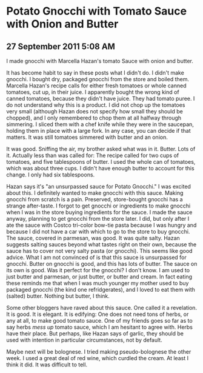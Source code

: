 # Potato Gnocchi with Tomato Sauce with Onion and Butter
## 27 September 2011 5:08 AM

I made gnocchi with Marcella Hazan's tomato Sauce with onion and butter.

It has become habit to say in these posts what I didn't do. I didn't make gnocchi. I bought dry, packaged gnocchi from the store and boiled them. Marcella Hazan's recipe calls for either fresh tomatoes or whole canned tomatoes, cut up, in their juice. I apparently bought the wrong kind of canned tomatoes, because they didn't have juice. They had tomato puree. I do not understand why this is a product. I did not chop up the tomatoes very small (although Hazan does not specify how small they should be chopped), and I only remembered to chop them at all halfway through simmering. I sliced them with a chef knife while they were in the saucepan, holding them in place with a large fork. In any case, you can decide if that matters. It was still tomatoes simmered with butter and an onion.



It was good. Sniffing the air, my brother asked what was in it. Butter. Lots of it. Actually less than was called for: The recipe called for two cups of tomatoes, and five tablespoons of butter. I used the whole can of tomatoes, which was about three cups. I didn't have enough butter to account for this change. I only had six tablespoons.



Hazan says it's "an unsurpassed sauce for Potato Gnocchi." I was excited about this. I definitely wanted to make gnocchi with this sauce. Making gnocchi from scratch is a pain. Preserved, store-bought gnocchi has a strange after-taste. I forgot to get gnocchi or ingredients to make gnocchi when I was in the store buying ingredients for the sauce. I made the sauce anyway, planning to get gnocchi from the store later. I did, but only after I ate the sauce with Costco tri-color bow-tie pasta because I was hungry and because I did not have a car with which to go to the store to buy gnocchi. The sauce, covered in parmesan, was good. It was quite salty. Hazan suggests salting sauces beyond what tastes right on their own, because the sauce has to cover not very salty pasta (or gnocchi). This seems like good advice. What I am not convinced of is that this sauce is unsurpassed for gnocchi. Butter on gnocchi is good, and this has lots of butter. The sauce on its own is good. Was it perfect for the gnocchi? I don't know. I am used to just butter and parmesan, or just butter, or butter and cream. In fact eating these reminds me that when I was much younger my mother used to buy packaged gnocchi (the kind one refridgerates), and I loved to eat them with (salted) butter. Nothing but butter, I think.



Some other bloggers have raved about this sauce. One called it a revelation. It is good. It is elegant. It is edifying: One does not need tons of herbs, or any at all, to make good tomato sauce. One of my friends goes so far as to say herbs _mess up_ tomato sauce, which I am hesitant to agree with. Herbs have their place. But perhaps, like Hazan says of garlic, they should be used with intention in particular circumstances, not by default.

Maybe next will be bolognese. I tried making pseudo-bolognese the other week. I used a great deal of red wine, which curdled the cream. At least I think it did. It was difficult to tell.

